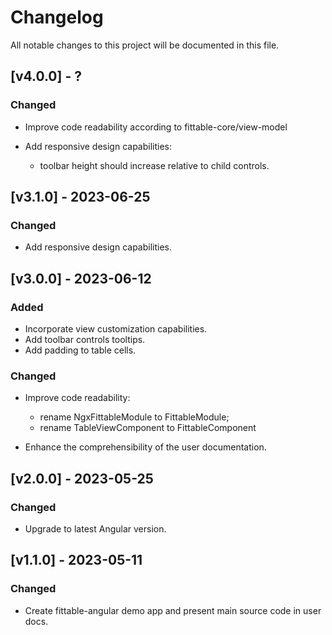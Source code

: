 # Changelog

All notable changes to this project will be documented in this file.

## [v4.0.0] - ?

### Changed

- Improve code readability according to fittable-core/view-model

- Add responsive design capabilities:
  - toolbar height should increase relative to child controls.

## [v3.1.0] - 2023-06-25

### Changed

- Add responsive design capabilities.

## [v3.0.0] - 2023-06-12

### Added

- Incorporate view customization capabilities.
- Add toolbar controls tooltips.
- Add padding to table cells.

### Changed

- Improve code readability:

  - rename NgxFittableModule to FittableModule;
  - rename TableViewComponent to FittableComponent

- Enhance the comprehensibility of the user documentation.

## [v2.0.0] - 2023-05-25

### Changed

- Upgrade to latest Angular version.

## [v1.1.0] - 2023-05-11

### Changed

- Create fittable-angular demo app and present main source code in user docs.
